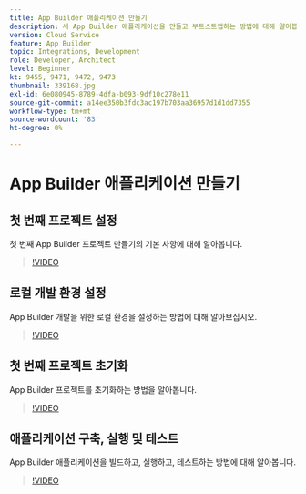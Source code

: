 ```yaml
---
title: App Builder 애플리케이션 만들기
description: 새 App Builder 애플리케이션을 만들고 부트스트랩하는 방법에 대해 알아봅니다.
version: Cloud Service
feature: App Builder
topic: Integrations, Development
role: Developer, Architect
level: Beginner
kt: 9455, 9471, 9472, 9473
thumbnail: 339168.jpg
exl-id: 6e080945-8789-4dfa-b093-9df10c278e11
source-git-commit: a14ee350b3fdc3ac197b703aa36957d1d1dd7355
workflow-type: tm+mt
source-wordcount: '83'
ht-degree: 0%

---
```


# App Builder 애플리케이션 만들기

## 첫 번째 프로젝트 설정

첫 번째 App Builder 프로젝트 만들기의 기본 사항에 대해 알아봅니다.

>[!VIDEO](https://video.tv.adobe.com/v/339168/?quality=12&learn=on)

## 로컬 개발 환경 설정

App Builder 개발을 위한 로컬 환경을 설정하는 방법에 대해 알아보십시오.

>[!VIDEO](https://video.tv.adobe.com/v/339169/?quality=12&learn=on)

## 첫 번째 프로젝트 초기화

App Builder 프로젝트를 초기화하는 방법을 알아봅니다.

>[!VIDEO](https://video.tv.adobe.com/v/339170/?quality=12&learn=on)

## 애플리케이션 구축, 실행 및 테스트

App Builder 애플리케이션을 빌드하고, 실행하고, 테스트하는 방법에 대해 알아봅니다.

>[!VIDEO](https://video.tv.adobe.com/v/339171/?quality=12&learn=on)
